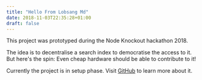 ```yaml
---
title: "Hello From Lobsang Md"
date: 2018-11-03T22:35:28+01:00
draft: false
---
```


This project was prototyped during the Node Knockout hackathon 2018.

The idea is to decentralise a search index to democratise the access to it.
But here's the spin: Even cheap hardware should be able to contribute to it!

Currently the project is in setup phase. Visit [GitHub][github] to learn more
about it.

[github]: https://github.com/lobsangnet/
